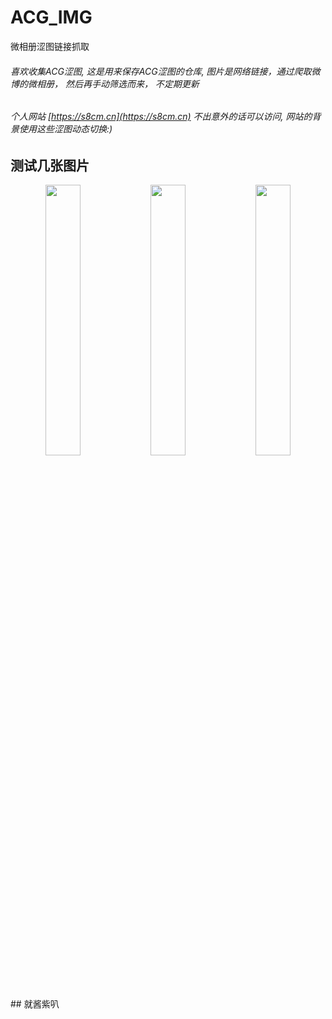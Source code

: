 # ACG_IMG
微相册涩图链接抓取

###### 喜欢收集ACG涩图, 这是用来保存ACG涩图的仓库, 图片是网络链接，通过爬取微博的微相册， 然后再手动筛选而来， 不定期更新
###### 个人网站 [https://s8cm.cn](https://s8cm.cn) 不出意外的话可以访问, 网站的背景使用这些涩图动态切换:)
## 测试几张图片
<!--
![1](http://wx1.sinaimg.cn/large/586f5255gy1g0woqz9wxdj20u016fh81.jpg)
![2](http://wx2.sinaimg.cn/large/586f5255gy1g0wvn9lgt6j21c00u0qi9.jpg)
![3](http://wx1.sinaimg.cn/large/586f5255gy1g0wop61vdlj20ij0rse0z.jpg)
![4](http://wx2.sinaimg.cn/large/586f5255gy1g0wou68b9oj20jq0rskb7.jpg)
-->
<center class="half">
    <img src="http://wx1.sinaimg.cn/large/586f5255gy1g0woqz9wxdj20u016fh81.jpg" width="33.33%"/><img src="http://wx2.sinaimg.cn/large/586f5255gy1g0wvn9lgt6j21c00u0qi9.jpg" width="33.33%"/><img src="http://wx2.sinaimg.cn/large/586f5255gy1g0wou68b9oj20jq0rskb7.jpg" width="33.33%"/>
</center>
## 就酱紫叭


